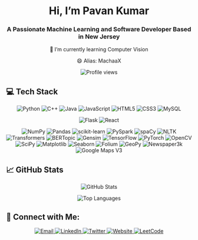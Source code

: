 <h1 align="center">Hi, I’m Pavan Kumar</h1>
<h3 align="center">A Passionate Machine Learning and Software Developer Based in New Jersey</h3>

<p align="center">
🌱 I’m currently learning Computer Vision
</p>
<p align="center">
😄 Alias: MachaaX
</p>

<p align="center">
  <img src="https://komarev.com/ghpvc/?username=MachaaX&style=flat-square&color=brightgreen" alt="Profile views" />
</p>
  
## 💻 Tech Stack

<p align="center">
  <!-- Languages & Databases -->
  <img src="https://img.shields.io/badge/Python-3776AB?style=flat-square&logo=python&logoColor=white" alt="Python"/>
  <img src="https://img.shields.io/badge/C%2B%2B-00599C?style=flat-square&logo=c%2B%2B&logoColor=white" alt="C++"/>
  <img src="https://img.shields.io/badge/Java-007396?style=flat-square&logo=java&logoColor=white" alt="Java"/>
  <img src="https://img.shields.io/badge/JavaScript-F7DF1E?style=flat-square&logo=javascript&logoColor=white" alt="JavaScript"/>
  <img src="https://img.shields.io/badge/HTML5-E34F26?style=flat-square&logo=html5&logoColor=white" alt="HTML5"/>
  <img src="https://img.shields.io/badge/CSS3-1572B6?style=flat-square&logo=css3&logoColor=white" alt="CSS3"/>
  <img src="https://img.shields.io/badge/MySQL-4479A1?style=flat-square&logo=mysql&logoColor=white" alt="MySQL"/>
</p>

<p align="center">
  <!-- Frameworks & Tools -->
  <img src="https://img.shields.io/badge/Flask-000000?style=flat-square&logo=flask&logoColor=white" alt="Flask"/>
  <img src="https://img.shields.io/badge/React-20232A?style=flat-square&logo=react&logoColor=61DAFB" alt="React"/>
</p>

<p align="center">
  <!-- Libraries & Packages -->
  <img src="https://img.shields.io/badge/NumPy-013243?style=flat-square&logo=numpy&logoColor=white" alt="NumPy"/>
  <img src="https://img.shields.io/badge/Pandas-150458?style=flat-square&logo=pandas&logoColor=white" alt="Pandas"/>
  <img src="https://img.shields.io/badge/scikit--learn-F7931E?style=flat-square&logo=scikit-learn&logoColor=white" alt="scikit-learn"/>
  <img src="https://img.shields.io/badge/PySpark-E78732?style=flat-square&logo=apache-spark&logoColor=white" alt="PySpark"/>
  <img src="https://img.shields.io/badge/spaCy-0C4F9A?style=flat-square&logo=python&logoColor=white" alt="spaCy"/>
  <img src="https://img.shields.io/badge/NLTK-CEA212?style=flat-square&logo=python&logoColor=white" alt="NLTK"/>
  <img src="https://img.shields.io/badge/Transformers-0052EB?style=flat-square" alt="Transformers"/>
  <img src="https://img.shields.io/badge/BERTopic-732e6c?style=flat-square" alt="BERTopic"/>
  <img src="https://img.shields.io/badge/Gensim-004C8B?style=flat-square&logo=gensim&logoColor=white" alt="Gensim"/>
  <img src="https://img.shields.io/badge/TensorFlow-FF6F00?style=flat-square&logo=tensorflow&logoColor=white" alt="TensorFlow"/>
  <img src="https://img.shields.io/badge/PyTorch-EE4C2C?style=flat-square&logo=pytorch&logoColor=white" alt="PyTorch"/>
  <img src="https://img.shields.io/badge/OpenCV-5C3EE8?style=flat-square&logo=opencv&logoColor=white" alt="OpenCV"/>
  <img src="https://img.shields.io/badge/SciPy-8CAAE6?style=flat-square&logo=scipy&logoColor=white" alt="SciPy"/>
  <img src="https://img.shields.io/badge/Matplotlib-11557C?style=flat-square&logo=matplotlib&logoColor=white" alt="Matplotlib"/>
  <img src="https://img.shields.io/badge/Seaborn-4C72B0?style=flat-square&logo=python&logoColor=white" alt="Seaborn"/>
  <img src="https://img.shields.io/badge/Folium-5A79A2?style=flat-square" alt="Folium"/>
  <img src="https://img.shields.io/badge/GeoPy-7DC4F6?style=flat-square&logo=python&logoColor=white" alt="GeoPy"/>
  <img src="https://img.shields.io/badge/Newspaper3k-E13333?style=flat-square" alt="Newspaper3k"/>
  <img src="https://img.shields.io/badge/Google-Maps%20V3-4285F4?style=flat-square&logo=google&logoColor=white" alt="Google Maps V3"/>
</p>

## 📈 GitHub Stats

<p align="center">
  <img src="https://github-readme-stats.vercel.app/api?username=MachaaX&show_icons=true&theme=radical" alt="GitHub Stats"/>
</p>
<p align="center">
  <img src="https://github-readme-stats.vercel.app/api/top-langs/?username=MachaaX&layout=compact&theme=radical" alt="Top Languages"/>
</p>

<!--
## 🚀 Pinned Projects

<p align="left">
  <a href=""><b>smart-chatbot</b></a>  
  • An NLP‑powered chatbot.  

  <a href=""><b>portfolio-website</b></a>  
  • Personal portfolio built with React and Next.js.  
</p>
-->
  
## 🤝 Connect with Me:

<p align="center">
  <a href="mailto:pavan.kokkiligadda@rutgers.edu"><img src="https://img.shields.io/badge/Email-D14836?style=flat-square&logo=gmail&logoColor=white" alt="Email"/>
  </a>
  <a href="https://www.linkedin.com/in/machaax/"><img src="https://img.shields.io/badge/LinkedIn-0077B5?style=flat-square&logo=linkedin&logoColor=white" alt="LinkedIn"/>
  </a>
  <a href="https://x.com/pavanKokkiliga7"><img 
    src="https://img.shields.io/badge/Twitter-1DA1F2?style=flat-square&logo=x&logoColor=white&color=grey" 
    alt="Twitter"/>
  </a>
  <a href="https://machaax.netlify.app/">
    <img src="https://img.shields.io/badge/Website-0A66C2?style=flat-square&logo=google-chrome&logoColor=white" alt="Website"/>
  </a>
  <a href="https://leetcode.com/u/MachaaX/">
    <img src="https://img.shields.io/badge/LeetCode-FFA116?style=flat-square&logo=leetcode&logoColor=white" alt="LeetCode"/>
  </a>
</p>
